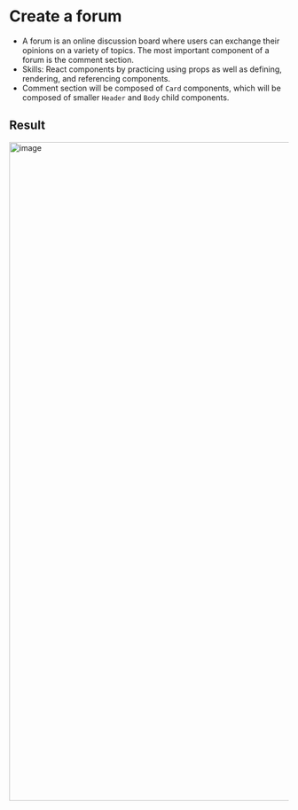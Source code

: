 # Create a forum

- A forum is an online discussion board where users can exchange their opinions on a variety of topics. The most important component of a forum is the comment section.
- Skills: React components by practicing using props as well as defining, rendering, and referencing components.
- Comment section will be composed of `Card` components, which will be composed of smaller `Header` and `Body` child components.

## Result
<img width="1188" alt="image" src="https://github.com/nyt23/web-forum-react/assets/153197020/de1460c2-e152-4b98-ae36-c3f2262f3931">
